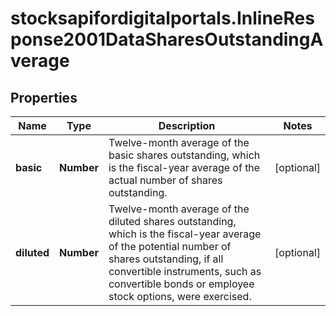 # stocksapifordigitalportals.InlineResponse2001DataSharesOutstandingAverage

## Properties

Name | Type | Description | Notes
------------ | ------------- | ------------- | -------------
**basic** | **Number** | Twelve-month average of the basic shares outstanding, which is the fiscal-year average of the actual number of shares outstanding. | [optional] 
**diluted** | **Number** | Twelve-month average of the diluted shares outstanding, which is the fiscal-year average of the potential number of shares outstanding, if all convertible instruments, such as convertible bonds or employee stock options, were exercised. | [optional] 


